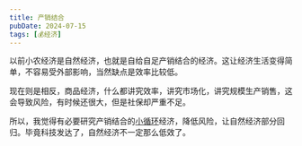 ```yaml
---
title: 产销结合
pubDate: 2024-07-15
tags: [💰经济]
---
```


以前小农经济是自然经济，也就是自给自足产销结合的经济。这让经济生活变得简单，不容易受外部影响，当然缺点是效率比较低。

现在则是相反，商品经济，什么都讲究效率，讲究市场化，讲究规模生产销售，这会导致风险，有时候还很大，但是社保却严重不足。

所以，我觉得有必要研究产销结合的[小循环](xyy/20240710a)经济，降低风险，让自然经济部分回归。毕竟科技发达了，自然经济不一定那么低效了。
